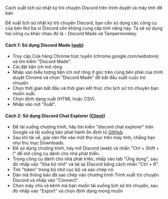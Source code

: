 Cách xuất lịch sử nhật ký trò chuyện Discord trên trình duyệt và máy tính để bàn

Để xuất lịch sử nhật ký trò chuyện Discord, bạn cần sử dụng các công cụ của bên thứ ba vì Discord vốn không cung cấp tính năng này. Ta sẽ sử dụng hai công cụ khác nhau đó là - Discord Made và Tampermonkey.

#### Cách 1: Sử dụng Discord Made ([web](https://www.youtube.com/watch?v=4cijBczRu1o))

- Truy cập Cửa hàng Chrome trực tuyến (chrome.google.com/webstore) và tìm kiếm "Discord Made".
- Cài đặt tiện ích mở rộng
- Nhấp vào biểu tượng tiện ích mở rộng ở góc trên cùng bên phải của trình duyệt Chrome và chọn "Discord Made" để bắt đầu      xuất cuộc trò chuyện.
- Chọn thời gian bắt đầu và thời gian kết thúc cho lịch sử trò chuyện bạn muốn xuất.
- Chọn định dạng xuất (HTML hoặc CSV).
- Nhấp vào nút "Xuất".

#### Cách 2: Sử dụng Discord Chat Explorer ([Client](https://www.youtube.com/watch?v=ovLFCM10m_Q))

- Để tải xuống chương trình, hãy tìm kiếm "discord chat explorer" trên Google và tải xuống bản phát hành ổn định từ [GitHub](https://github.com/Tyrrrz/DiscordChatExporter).
- Sau khi tải về, giải nén file vào một thư mục trên máy tính, chẳng hạn như thư mục Downloads.
- Để sử dụng chương trình, hãy mở Discord (web) và nhấn "Ctrl + Shift + I" để mở công cụ dành cho nhà phát triển.
- Trong công cụ dành cho nhà phát triển, nhấp vào tab "Ứng dụng", sau đó nhấp vào "Xóa bộ nhớ" và tải lại Discord bằng cách nhấn "Ctrl + R".
- Tìm "token" trong bộ nhớ cục bộ và sao chép nó.
- Dán mã thông báo đã sao chép vào chương trình Trình xuất trò chuyện Discord và nhấp vào "Connect".
- Chọn máy chủ và kênh mà bạn muốn tải xuống lịch sử trò chuyện, sau đó nhấp vào "Export" và chọn định dạng mong muốn
